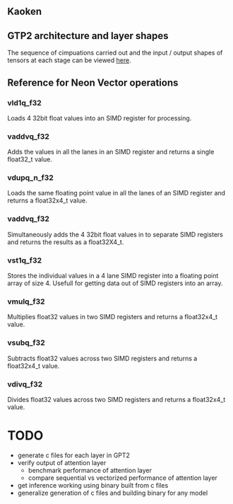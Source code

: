 ## Kaoken


## GTP2 architecture and layer shapes

The sequence of cimpuations carried out and the input / output shapes of tensors at each
stage can be viewed [here](https://amaarora.github.io/posts/2020-02-18-annotatedGPT2.html).

## Reference for Neon Vector operations

### vld1q_f32

Loads 4 32bit float values into an SIMD register for processing.

### vaddvq_f32

Adds the values in all the lanes in an SIMD register and returns a single
float32_t value.

### vdupq_n_f32

Loads the same floating point value in all the lanes of an SIMD register and returns a float32x4_t value.

### vaddvq_f32

Simultaneously adds the 4 32bit float values in to separate SIMD registers and
returns the results as a float32X4_t.

### vst1q_f32

Stores the individual values in a 4 lane SIMD register into a floating point array of size 4.
Usefull for getting data out of SIMD registers into an array.

### vmulq_f32

Multiplies float32 values in two SIMD registers and returns a float32x4_t value.

### vsubq_f32

Subtracts float32 values across two SIMD registers and returns a float32x4_t value.

### vdivq_f32

Divides float32 values across two SIMD registers and returns a float32x4_t value.


# TODO
 - generate c files for each layer in GPT2
 - verify output of attention layer
    - benchmark performance of attention layer
    - compare sequential vs vectorized performance of attention layer
 - get inference working using binary built from c files
 - generalize generation of c files and building binary for any model
